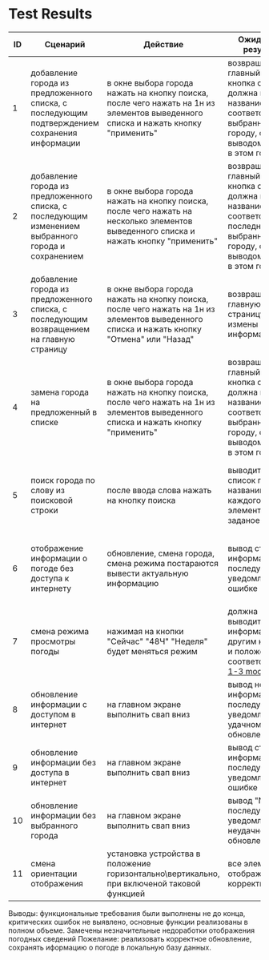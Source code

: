 # Test Results
| ID  | Сценарий | Действие | Ожидаемый результат | Фактический результат | Оценка |
| ------------- | ------------- | ------------- | ------------- | ------------- | ------------- |
| 1 | добавление города из предложенного списка, с последующим подтверждением сохранения информации  | в окне выбора города нажать на кнопку поиска, после чего нажать на 1н из элементов выведенного списка и нажать кнопку "применить" | возвращение на главный экран, кнопка с городом должна иметь название соответствующее выбранному  городу, с выводом погоды в этом городе | возвращение на главный экран, кнопка с городом имеет название выбранного города, выводится вся информация о погоде в городе  | Выполнен
| 2 | добавление города из предложенного списка, с последующим изменением выбранного города и сохранением | в окне выбора города нажать на кнопку поиска, после чего нажать на несколько элементов выведенного списка и нажать кнопку "применить" | возвращение на главный экран, кнопка с городом должна иметь название соответствующее последнему выбранному  городу, с выводом погоды в этом городе | возвращение на главный экран, кнопка с городом имеет название выбранного города, выводится вся информация о погоде в городе | Выполнен
| 3 | добавление города из предложенного списка, с последующим возвращением на главную страницу | в окне выбора города нажать на кнопку поиска, после чего нажать на 1н из элементов выведенного списка и нажать кнопку "Отмена" или "Назад" | возвращение на главную страницу, без измены информации | возвращение на главную страницу, главный экран остаётся неизменным | Выполнен
| 4 | замена города на предложенный в списке  | в окне выбора города нажать на кнопку поиска, после чего нажать на 1н из элементов выведенного списка и нажать кнопку "применить" | возвращение на главный экран, кнопка с городом должна иметь название соответствующее выбранному  городу, с выводом погоды в этом городе | возвращение на главный экран, кнопка с городом имеет название выбранного города, выводится вся информация о погоде в городе | Выполнен
| 5 | поиск города по слову из поисковой строки   | после ввода слова нажать на кнопку поиска | выводится список где в названии города каждого элемента есть заданое слово | выводится один и тот же список, который не фильтруется по заданному слову | Не выполнен
| 6 | отображение информации о погоде без доступа к интернету  | обновление, смена города, смена режима постараются вывести актуальную информацию | вывод старой информации, с последующем уведомлении об ошибке | при смене городов информация о погоде никак не изменяется, уведомлениями об ошибке есть | Не выполнен
| 7 | смена режима просмотры погоды | нажимая на кнопки "Сейчас" "48Ч" "Неделя" будет меняться режим | должна выводится таже информация, но с другим кол-вом и положением, соответствующие [1-3 mockups](https://github.com/vampir9939/Tritpo/tree/master/Documentation/Mockup) |  кнопки не изменяют режим | Не выполнен
| 8 | обновление информации с доступом в интернет | на главном экране выполнить свап вниз | вывод новой информации, с последующем уведомлении об удачном обновлении | информация обновляется, с уведомлением об обновлении | Выполнен
| 9 | обновление информации без доступа в интернет  | на главном экране выполнить свап вниз | вывод старой информации, с последующем уведомлении об ошибке | приходит уведомление об отсутствии доступа к интернету | Выполнен
| 10 | обновление информации без выбранного города  | на главном экране выполнить свап вниз | вывод "No Info", с последующем уведомлением о неудачном обновлении |  ничего не происходит | Не выполнен
| 11 | смена ориентации отображения  | установка устройства в положение горизонтально\вертикально, при включеной таковой функцией | все элементы отображаются корректно | элементы изображаются не корректно | Не выполнен

Выводы: функциональные требования были выполнены не до конца, критических ошибок не выявлено, основные функции реализованы в полном объеме. Замечены незначительные недоработки отображения погодных сведений
Пожелание: реализовать корректное обновление, сохранять иформацию о погоде в локальную базу данных.
